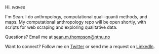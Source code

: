 Hi. *waves*

I'm Sean. I do anthropology, computational quali-quanti methods, and maps. My computational anthropology repo will be open shortly, with scripts for web scraping and exploring qualitative data.

Questions? Email me at sean.m.thompson@ntnu.no

Want to connect? Follow me on [Twitter](https://twitter.com/s_m_thomp) or send me a request on [LinkedIn](https://www.linkedin.com/in/seanmichaelthompson/).